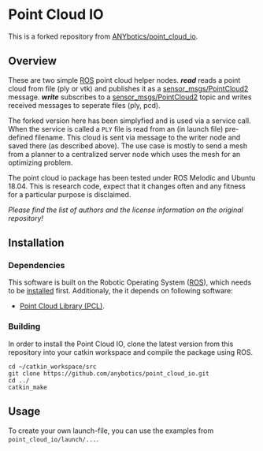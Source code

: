 Point Cloud IO
======================
This is a forked repository from [ANYbotics/point_cloud_io](https://github.com/ANYbotics/point_cloud_io).

Overview
---------------

These are two simple [ROS] point cloud helper nodes. **_read_** reads a point cloud from file (ply or vtk) and publishes it as a [sensor_msgs/PointCloud2] message. **_write_** subscribes to a [sensor_msgs/PointCloud2] topic and writes received messages to seperate files (ply, pcd).

The forked version here has been simplyfied and is used via a service call.
When the service is called a `PLY` file is read from an (in launch file) pre-defined filename. This cloud is sent via message to the writer node and saved there (as described above). The use case is mostly to send a mesh from a planner to a centralized server node which uses the mesh for an optimizing problem.

The point cloud io package has been tested under ROS Melodic and Ubuntu 18.04. This is research code, expect that it changes often and any fitness for a particular purpose is disclaimed.

*Please find the list of authors and the license information on the original repository!*

Installation
------------

### Dependencies

This software is built on the Robotic Operating System ([ROS]), which needs to be [installed](http://wiki.ros.org) first. Additionaly, the it depends on following software:

- [Point Cloud Library (PCL)](http://pointclouds.org/).


### Building

In order to install the Point Cloud IO, clone the latest version from this repository into your catkin workspace and compile the package using ROS.

    cd ~/catkin_workspace/src
    git clone https://github.com/anybotics/point_cloud_io.git
    cd ../
    catkin_make


Usage
------------

To create your own launch-file, you can use the examples from `point_cloud_io/launch/...`.



[ROS]: http://www.ros.org
[rviz]: http://wiki.ros.org/rviz
[sensor_msgs/PointCloud2]: http://docs.ros.org/api/sensor_msgs/html/msg/PointCloud2.html
